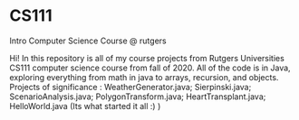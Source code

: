 # CS111
Intro Computer Science Course @ rutgers

Hi! In this repository is all of my course projects from Rutgers Universities CS111 computer science course from fall of 2020.
All of the code is in Java, exploring everything from math in java to arrays, recursion, and objects.
Projects of significance : WeatherGenerator.java;
                           Sierpinski.java;
                           ScenarioAnalysis.java;
                           PolygonTransform.java;
                           HeartTransplant.java;
                           HelloWorld.java (Its what started it all :) )
